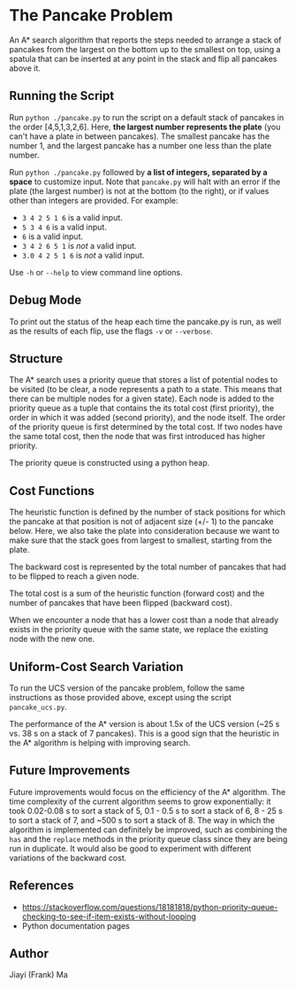 # The Pancake Problem

An A* search algorithm that reports the steps needed to arrange a stack of
pancakes from the largest on the bottom up to the smallest on top, using a
spatula that can be inserted at any point in the stack and flip all
pancakes above it. 

## Running the Script

Run `python ./pancake.py` to run the script on a default stack of pancakes
in the order [4,5,1,3,2,6]. Here, **the largest number represents the plate**
(you can't have a plate in between pancakes). The smallest pancake has the
number 1, and the largest pancake has a number one less than the plate
number. 

Run `python ./pancake.py` followed by **a list of integers, separated by a space** 
to customize input. Note that `pancake.py` will halt with an error if
the plate (the largest number) is not at the bottom (to the right), or if
values other than integers are provided. For example:
* `3 4 2 5 1 6` is a valid input.
* `5 3 4 6` is a valid input.
* `6` is a valid input.
* `3 4 2 6 5 1` is *not* a valid input.
* `3.0 4 2 5 1 6` is *not* a valid input.

Use `-h` or `--help` to view command line options. 

## Debug Mode

To print out the status of the heap each time the pancake.py is run, as
well as the results of each flip, use the flags `-v` or `--verbose`.


## Structure
The A* search uses a priority queue that stores a list of potential nodes
to be visited (to be clear, a node represents a path to a state. This means
that there can be multiple nodes for a given state). Each node is added to
the priority queue as a tuple that contains the its total cost (first
priority), the order in which it was added (second priority), and the
node itself. The order of the priority queue is first determined by the
total cost. If two nodes have the same total cost, then the node that was
first introduced has higher priority.

The priority queue is constructed using a python heap.

## Cost Functions
The heuristic function is defined by the number of stack positions for
which the pancake at that position is not of adjacent size (+/- 1) to the
pancake below. Here, we also take the plate into consideration because we
want to make sure that the stack goes from largest to smallest, starting
from the plate.

The backward cost is represented by the total number of pancakes that had
to be flipped to reach a given node. 

The total cost is a sum of the heuristic function (forward cost) and the
number of pancakes that have been flipped (backward cost).

When we encounter a node that has a lower cost than a node that already
exists in the priority queue with the same state, we replace the existing
node with the new one. 

## Uniform-Cost Search Variation
To run the UCS version of the pancake problem, follow the same instructions
as those provided above, except using the script `pancake_ucs.py`. 

The performance of the A* version is about 1.5x of the UCS version (~25 s
vs. 38 s on a stack of 7 pancakes). This is a good sign that the heuristic
in the A* algorithm is helping with improving search.

## Future Improvements
Future improvements would focus on the efficiency of the A* algorithm. The
time complexity of the current algorithm seems to grow exponentially: it
took 0.02-0.08 s to sort a stack of 5, 0.1 - 0.5 s to sort a stack of 6, 8
\- 25 s to sort a stack of 7, and ~500 s to sort a stack of 8. The way in
which the algorithm is implemented can definitely be improved, such as
combining the `has` and the `replace` methods in the priority queue class
since they are being run in duplicate. It would also be good to experiment with
different variations of the backward cost.


## References
* https://stackoverflow.com/questions/18181818/python-priority-queue-checking-to-see-if-item-exists-without-looping
* Python documentation pages

## Author
Jiayi (Frank) Ma